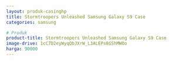 ```yaml
---
layout: produk-casinghp
title: Stormtroopers Unleashed Samsung Galaxy S9 Case
categories: samsung

# Produk
product-title: Stormtroopers Unleashed Samsung Galaxy S9 Case
image-drive: 1cC7D2eyWyqQbJXrW_L3ALEPs8GShMWOo
harga: 90000
---
```

